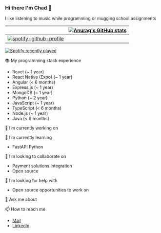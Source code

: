 ### Hi there I'm Chad 👋

I like listening to music while programming or mugging school assignments

||[![Anurag's GitHub stats](https://github-readme-stats.vercel.app/api?username=chadlimjinjie)](https://github.com/anuraghazra/github-readme-stats)|
|---|---|
|[![spotify-github-profile](https://spotify-github-profile.vercel.app/api/view?uid=chadlimjinjie&cover_image=true&theme=novatorem&bar_color=53b14f&bar_color_cover=false)](https://spotify-github-profile.vercel.app/api/view?uid=chadlimjinjie&redirect=true)||


[![Spotify recently played](https://spotify-recently-played-readme.vercel.app/api?user=chadlimjinjie)](https://open.spotify.com/user/chadlimjinjie)

📚 My programming stack experience
- React (~ 1 year)
- React Native (Expo) (~ 1 year)
- Angular (< 6 months)
- Express.js (~ 1 year)
- MongoDB (~ 1 year)
- Python (~ 2 year)
- JavaScript (~ 1 year)
- TypeScript (< 6 months)
- Node.js (~ 1 year)
- Java (< 6 months)

🔭 I’m currently working on

🌱 I’m currently learning

- FastAPI Python

👯 I’m looking to collaborate on

- Payment solutions integration
- Open source

🤔 I’m looking for help with

- Open source opportunities to work on

💬 Ask me about

📫 How to reach me

- [Mail](mailto:chadlimjinjie@gmail.com)
- [LinkedIn](https://www.linkedin.com/in/chad-lim-739b36186)

<!--
**chadlimjinjie/chadlimjinjie** is a ✨ _special_ ✨ repository because its `README.md` (this file) appears on your GitHub profile.

Here are some ideas to get you started:

- 🔭 I’m currently working on ...
- 🌱 I’m currently learning ...
- 👯 I’m looking to collaborate on ...
- 🤔 I’m looking for help with ...
- 💬 Ask me about ...
- 📫 How to reach me: ...
- 😄 Pronouns: ...
- ⚡ Fun fact: ...
-->
